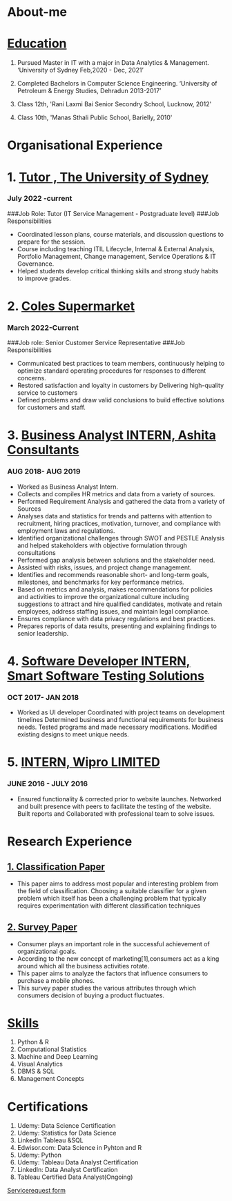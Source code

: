 # About-me

# [Education](https://github.com/shubhamsrivastava951/Machine-Learning-Projects)

1. Pursued Master in IT with a major in Data Analytics & Management. ‘University of Sydney Feb,2020 - Dec, 2021’

2. Completed Bachelors in Computer Science Engineering. ‘University of Petroleum & Energy Studies, Dehradun 2013-2017’

3. Class 12th, 'Rani Laxmi Bai Senior Secondry School, Lucknow, 2012'

4. Class 10th, 'Manas Sthali Public School, Barielly, 2010'


# Organisational Experience

# 1. [Tutor , The University of Sydney](https://www.sydney.edu.au/)
### July 2022 -current
###Job Role: Tutor (IT Service Management - Postgraduate level)
###Job Responsibilities
*	Coordinated lesson plans, course materials, and discussion questions to prepare for the session.
*	Course including teaching ITIL Lifecycle, Internal & External Analysis, Portfolio Management, Change management, Service Operations & IT Governance.
*	Helped students develop critical thinking skills and strong study habits to improve grades.

# 2. [Coles Supermarket](https://www.coles.com.au/)  
### March 2022-Current
###Job role: Senior Customer Service Representative
###Job Responsibilities
*	Communicated best practices to team members, continuously helping to optimize standard operating procedures for responses to different concerns.
*	Restored satisfaction and loyalty in customers by Delivering high-quality service to customers 
*	Defined problems and draw valid conclusions to build effective solutions for customers and staff.

# 3. [Business Analyst INTERN, Ashita Consultants](http://www.ashitaconsultants.com/)
### AUG 2018- AUG 2019
* Worked as Business Analyst Intern.
* Collects and compiles HR metrics and data from a variety of sources.
* Performed Requirement Analysis and gathered the data from a variety of Sources
* Analyses data and statistics for trends and patterns with attention to recruitment, hiring practices, motivation, turnover, and compliance with employment laws and regulations.
*	Identified organizational challenges through SWOT and PESTLE Analysis and helped stakeholders with objective formulation through consultations
* Performed gap analysis between solutions and the stakeholder need.
* Assisted with risks, issues, and project change management.
* Identifies and recommends reasonable short- and long-term goals, milestones, and benchmarks for key  performance metrics.
* Based on metrics and analysis, makes recommendations for policies and activities to improve the organizational culture including suggestions to attract and hire qualified candidates, motivate and retain employees, address staffing issues, and maintain legal compliance.
* Ensures compliance with data privacy regulations and best practices.
* Prepares reports of data results, presenting and explaining findings to senior leadership.

# 4. [Software Developer INTERN, Smart Software Testing Solutions](https://www.opkey.com/)
### OCT 2017- JAN 2018
* Worked as UI developer Coordinated with project teams on development timelines Determined business and functional requirements for business needs. Tested programs and made necessary modifications. Modified existing designs to meet unique needs.

# 5. [INTERN, Wipro LIMITED](https://www.wipro.com/)
### JUNE 2016 - JULY 2016
* Ensured functionality & corrected prior to website launches. Networked and built presence with peers to facilitate the testing of the website. Built reports and Collaborated with professional team to solve issues.





# Research Experience

## [1. Classification Paper](http://ijsrd.com/Article.php?manuscript=IJSRDV6I20166) 

* This paper aims to address most popular and interesting problem from the field of classification. Choosing a suitable classifier for a given problem which itself has been a challenging problem that typically requires experimentation with different classification techniques

## [2. Survey Paper](http://ijsrd.com/Article.php?manuscript=IJSRDV7I60163)

* Consumer plays an important role in the successful achievement of organizational goals.
* According to the new concept of marketing[1],consumers act as a king around which all the business activities rotate.
* This paper aims to analyze the factors that influence consumers to purchase a mobile phones.
* This survey paper studies the various attributes through which consumers decision of buying a product fluctuates.

# [Skills](https://github.com/shubhamsrivastava951/)

1. Python & R	
2.	Computational Statistics	
3.	Machine and Deep Learning	
4.	Visual Analytics	
5.	DBMS & SQL	
6.	Management Concepts

# Certifications
1. Udemy: Data Science Certification
2. Udemy: Statistics for Data Science
3. LinkedIn Tableau &SQL
4. Edwisor.com: Data Science in Pyhton and R
5. Udemy: Python
6. Udemy: Tableau Data Analyst Certification
7. LinkedIn: Data Analyst Certification
8. Tableau Certified Data Analyst(Ongoing)

[Servicerequest form](https://forms.monday.com/forms/154d98c17f72f6a690338bbb22474dfc?r=use1)
